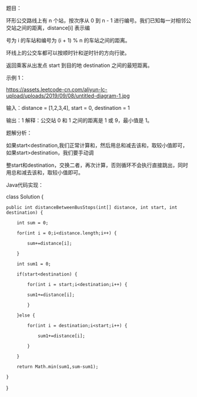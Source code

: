 题目：

环形公交路线上有 n 个站，按次序从 0 到 n - 1 进行编号。我们已知每一对相邻公交站之间的距离，distance[i] 表示编

号为 i 的车站和编号为 (i + 1) % n 的车站之间的距离。

环线上的公交车都可以按顺时针和逆时针的方向行驶。

返回乘客从出发点 start 到目的地 destination 之间的最短距离。

示例 1：

https://assets.leetcode-cn.com/aliyun-lc-upload/uploads/2019/09/08/untitled-diagram-1.jpg

输入：distance = [1,2,3,4], start = 0, destination = 1

输出：1
解释：公交站 0 和 1 之间的距离是 1 或 9，最小值是 1。

题解分析：

如果start<destination,我们正常计算和，然后用总和减去该和，取较小值即可，如果start>destination，我们要手动调

整start和destination，交换二者，再次计算，否则循环不会执行直接跳出，同时用总和减去该和，取较小值即可。

Java代码实现：

class Solution {

    public int distanceBetweenBusStops(int[] distance, int start, int destination) {
    
        int sum = 0;
        
        for(int i = 0;i<distance.length;i++) {
        
            sum+=distance[i];
            
        }
        
        int sum1 = 0;
        
        if(start<destination) {
        
            for(int i = start;i<destination;i++) {
            
            sum1+=distance[i];
            
            }
            
        }else {
        
            for(int i = destination;i<start;i++) {
            
                sum1+=distance[i];
                
            }
            
        }
        
        return Math.min(sum1,sum-sum1);
        
    }
    
}

